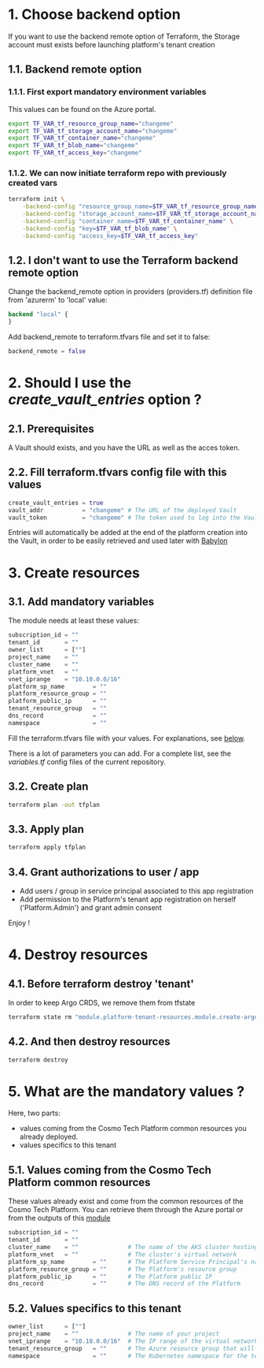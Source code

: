 # 1. Choose backend option ###

If you want to use the backend remote option of Terraform, the Storage account must exists before launching platform's tenant creation


## 1.1. Backend remote option

### 1.1.1. First export mandatory environment variables

This values can be found on the Azure portal.

```bash
export TF_VAR_tf_resource_group_name="changeme"
export TF_VAR_tf_storage_account_name="changeme"
export TF_VAR_tf_container_name="changeme"
export TF_VAR_tf_blob_name="changeme"
export TF_VAR_tf_access_key="changeme"
```


### 1.1.2. We can now initiate terraform repo with previously created vars
```bash
terraform init \
    -backend-config "resource_group_name=$TF_VAR_tf_resource_group_name" \
    -backend-config "storage_account_name=$TF_VAR_tf_storage_account_name" \
    -backend-config "container_name=$TF_VAR_tf_container_name" \
    -backend-config "key=$TF_VAR_tf_blob_name" \
    -backend-config "access_key=$TF_VAR_tf_access_key"
```


## 1.2. I don't want to use the Terraform backend remote option

Change the backend_remote option in providers (providers.tf) definition file from 'azurerm' to 'local' value:

```tf
backend "local" {
}
```

Add backend_remote to terraform.tfvars file and set it to false:

```tf
backend_remote = false
```


# 2. Should I use the *create_vault_entries* option ? ###

## 2.1. Prerequisites

A Vault should exists, and you have the URL as well as the acces token.


## 2.2. Fill terraform.tfvars config file with this values

```terraform
create_vault_entries = true
vault_addr           = "changeme" # The URL of the deployed Vault
vault_token          = "changeme" # The token used to log into the Vault
```

Entries will automatically be added at the end of the platform creation into the Vault, in order to be easily retrieved and used later with [Babylon](https://github.com/Cosmo-Tech/Babylon)


# 3. Create resources ###


## 3.1. Add mandatory variables

The module needs at least these values:
```tf
subscription_id = ""
tenant_id       = ""
owner_list      = [""]
project_name    = ""
cluster_name    = ""
platform_vnet   = ""
vnet_iprange    = "10.10.0.0/16"
platform_sp_name        = ""
platform_resource_group = ""
platform_public_ip      = ""
tenant_resource_group   = ""
dns_record              = ""
namespace               = ""
```

Fill the terraform.tfvars file with your values. For explanations, see [below](#5.).

There is a lot of parameters you can add. For a complete list, see the *variables.tf* config files of the current repository.

## 3.2. Create plan
```bash
terraform plan -out tfplan
```

## 3.3. Apply plan
```bash
terraform apply tfplan
```

## 3.4. Grant authorizations to user / app
- Add users / group in service principal associated to this app registration
- Add permission to the Platform's tenant app registration on herself ('Platform.Admin') and grant admin consent

Enjoy !


# 4. Destroy resources ###

## 4.1. Before terraform destroy 'tenant'
In order to keep Argo CRDS, we remove them from tfstate
```bash
terraform state rm "module.platform-tenant-resources.module.create-argo.kubectl_manifest.argo_crds"
```

## 4.2. And then destroy resources
```bash
terraform destroy
```

# 5. What are the mandatory values ? ###

Here, two parts: 
- values coming from the Cosmo Tech Platform common resources you already deployed.
- values specifics to this tenant

## 5.1. Values coming from the Cosmo Tech Platform common resources


These values already exist and come from the common resources of the Cosmo Tech Platform. You can retrieve them through the Azure portal or from the outputs of this [module](https://registry.terraform.io/modules/Cosmo-Tech/cosmotech-common/azure/latest)
```tf
subscription_id = ""
tenant_id       = ""
cluster_name    = ""              # The name of the AKS cluster hosting our platform
platform_vnet   = ""              # The cluster's virtual network
platform_sp_name        = ""      # The Platform Service Principal's name
platform_resource_group = ""      # The Platform's resource group
platform_public_ip      = ""      # The Platform public IP
dns_record              = ""      # The DNS record of the Platform
```


## 5.2. Values specifics to this tenant

```tf
owner_list      = [""]
project_name    = ""              # The name of your project
vnet_iprange    = "10.10.0.0/16"  # The IP range of the virtual network we want to build for this tenant. This should be unique through the AKS cluster
tenant_resource_group   = ""      # The Azure resource group that will hold all created resources for this tenant
namespace               = ""      # The Kubernetes namespace for the tenant. Should be the same as the *tenant_resource_group*
```

